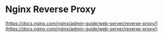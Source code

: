 # Nginx Reverse Proxy

[https://docs.nginx.com/nginx/admin-guide/web-server/reverse-proxy/](https://docs.nginx.com/nginx/admin-guide/web-server/reverse-proxy/)

